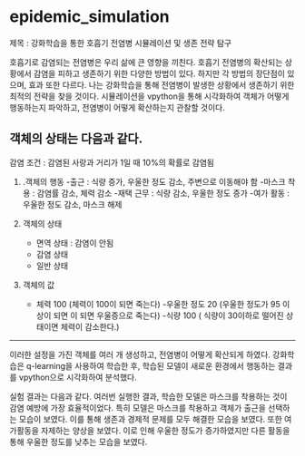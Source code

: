 # epidemic_simulation

제목 : 강화학습을 통한 호흡기 전염병 시뮬레이션 및 생존 전략 탐구

호흡기로 감염되는 전염병은 우리 삶에 큰 영향을 끼친다.
호흡기 전염병의 확산되는 상황에서 감염을 피하고 생존하기 위한 다양한 방법이 있다.
하지만 각 방법의 장단점이 있으며, 효과 또한 다르다. 
나는 강화학습을 통해 전염병이 발생한 상황에서 생존하기 위한 최적의 전략을 찾을 
것이다. 시뮬레이션을 vpython을 통해 시각화하여 객체가 어떻게 행동하는지 파악하고, 전염병이 어떻게 확산하는지 관찰할 것이다.

객체의 상태는 다음과 같다.
----
감염 조건 : 감염된 사랑과 거리가 1일 때 10%의 확률로 감염됨

1. .객체의 행동
	-출근 : 식량 증가, 우울한 정도 감소, 주변으로 이동해야 함
	-마스크 착용 : 감염률 감소, 체력 감소
	-재택 근무 : 식량 감소, 우울한 정도 증가
	-여가 활동 : 우울한 정도 감소, 마스크 해제

2. 객체의 상태
	- 면역 상태 : 감염이 안됨
	- 감염 상태 
	- 일반 상태

3. 객체의 값
	- 체력 100 (체력이 100이 되면 죽는다)
	-우울한 정도 20 (우울한 정도가 95 이상이 되면 이 되면 우울증으로 죽는다)
	-식량 100 ( 식량이 30이하로 떨어진 상태이면 체력이 감소한다.)
----
이러한 설정을 가진 객체를 여러 개 생성하고, 전염병이 어떻게 확산되게 하였다.
강화학습은 q-learning을 사용하여 학습한 후, 학습된 모델이 새로운 환경에서 행동하는 결과를 vpython으로 시각화하여 분석했다.





실험 결과는 다음과 같다.
여러번 실행한 결과, 학습한 모델은 마스크를 착용하는 것이 감염 예방에 가장 효율적이었다. 특히 모델은 마스크를 착용하고 객체가 출근을 선택하는 모습이 보였다. 이를 통해 생존과 경제적 문제를 모두 해결한 모습을 보였다.
또한 여가활동을 자제하는 양상을 보였다. 이로 인해 우울한 정도가 증가하였지만 다른 활동을 통해 우울한 정도를 낮추는 모습을 보였다.
